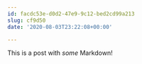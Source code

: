 ```yaml
---
id: facdc53e-d0d2-47e9-9c12-bed2cd99a213
slug: cf9d50
date: '2020-08-03T23:22:08+00:00'

---
```


This is a post with *some* Markdown!
